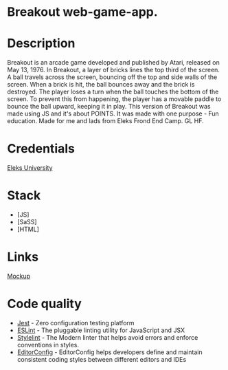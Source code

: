 # Breakout web-game-app.

# Description
Breakout is an arcade game developed and published by Atari, released on May 13, 1976. In Breakout, a layer of bricks lines the top third of the screen. A ball travels across the screen, bouncing off the top and side walls of the screen. When a brick is hit, the ball bounces away and the brick is destroyed. The player loses a turn when the ball touches the bottom of the screen. To prevent this from happening, the player has a movable paddle to bounce the ball upward, keeping it in play. This version of Breakout was made using JS and it's about POINTS. It was made with one purpose - Fun education. Made for me and lads from Eleks Frond End Camp. GL HF.


# Credentials
[Eleks University](https://www.facebook.com/eleksuniversity/ "Eleks")

# Stack
* [JS]
* [SaSS]
* [HTML]

# Links

[Mockup](https://wireframepro.mockflow.com/view/M52313b1f84d8fe5b2886c60fbbdcd94c1539600241686)


# Code quality

* [Jest](https://jestjs.io) - Zero configuration testing platform
* [ESLint](https://eslint.org/) - The pluggable linting utility for JavaScript and JSX
* [Stylelint](https://stylelint.io/) - The Modern linter that helps avoid errors and enforce conventions in styles.
* [EditorConfig](https://editorconfig.org/) - EditorConfig helps developers define and maintain consistent coding styles between different editors and IDEs

